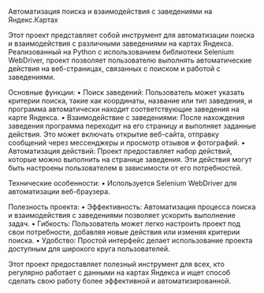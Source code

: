 
Автоматизация поиска и взаимодействия с заведениями на Яндекс.Картах

Этот проект представляет собой инструмент для автоматизации поиска и взаимодействия с различными заведениями на картах Яндекса. Реализованный на Python с использованием библиотеки Selenium WebDriver, проект позволяет пользователю выполнять автоматические действия на веб-страницах, связанных с поиском и работой с заведениями.

Основные функции:
•	Поиск заведений: Пользователь может указать критерии поиска, такие как координаты, название или тип заведения, и программа автоматически находит соответствующие заведения на карте Яндекса.
•	Взаимодействие с заведениями: После нахождения заведения программа переходит на его страницу и выполняет заданные действия. Это может включать открытие веб-сайта, отправку сообщений через мессенджеры и просмотр отзывов и фотографий.
•	Автоматизация действий: Проект предоставляет набор действий, которые можно выполнить на странице заведения. Эти действия могут быть настроены пользователем в зависимости от его потребностей.

Технические особенности:
•	Используется Selenium WebDriver для автоматизации веб-браузера.

Полезность проекта:
•	Эффективность: Автоматизация процесса поиска и взаимодействия с заведениями позволяет ускорить выполнение задач.
•	Гибкость: Пользователь может легко настроить проект под свои потребности, добавляя новые действия или изменяя критерии поиска.
•	Удобство: Простой интерфейс делает использование проекта доступным для широкого круга пользователей.

Этот проект предоставляет полезный инструмент для всех, кто регулярно работает с данными на картах Яндекса и ищет способ сделать свою работу более эффективной и автоматизированной.
